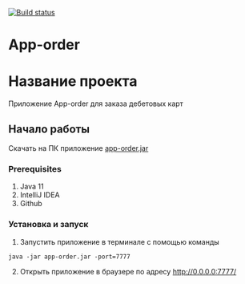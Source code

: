 [![Build status](https://ci.appveyor.com/api/projects/status/muqskp5e3wtjahcr?svg=true)](https://ci.appveyor.com/project/MargaritaKirilchuk/seleniumhw-on3ig)
# App-order

# Название проекта

Приложение App-order для заказа дебетовых карт 

## Начало работы

Скачать на ПК приложение [app-order.jar](https://github.com/MargaritaKirilchuk/SeleniumHW/files/4752559/app-order.jar.zip)


### Prerequisites

1. Java 11
2. IntelliJ IDEA
3. Github


### Установка и запуск

1. Запустить приложение в терминале с помощью команды 
```
java -jar app-order.jar -port=7777
```
2. Открыть приложение в браузере по адресу http://0.0.0.0:7777/ 

